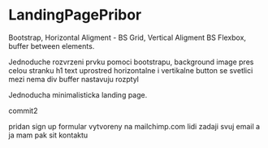 # LandingPagePribor
Bootstrap, Horizontal Aligment - BS Grid, Vertical Aligment BS Flexbox, buffer between elements.

Jednoduche rozvrzeni prvku pomoci bootstrapu, 
background image pres celou stranku
h1 text uprostred horizontalne i vertikalne
button se svetlici
mezi nema div buffer nastavuju rozptyl

Jednoducha minimalisticka landing page.

commit2

pridan sign up formular vytvoreny na mailchimp.com
lidi zadaji svuj email a ja mam pak sit kontaktu
